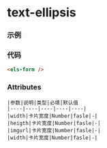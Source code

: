 # text-ellipsis
### 示例
<els-form />

### 代码
```html
<els-form />
```

### Attributes
```base
|参数|说明|类型|必填|默认值
|----|----|----|----|----|
|width|卡片宽度|Number|fasle|-|
|heigth|卡片宽度|Number|fasle|-|
|imgurl|卡片宽度|Number|fasle|-|
|width|卡片宽度|Number|fasle|-|
```